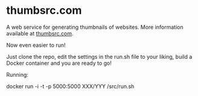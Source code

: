 thumbsrc.com
============

A web service for generating thumbnails of websites.  More information available at [thumbsrc.com](http://www.thumbsrc.com).

Now even easier to run!

Just clone the repo, edit the settings in the run.sh file to your liking, build a Docker container and you are ready to go!

Running:

docker run -i -t -p 5000:5000 XXX/YYY /src/run.sh
